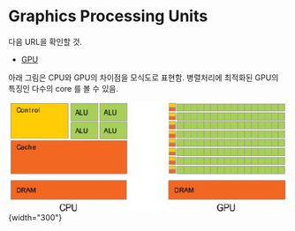# Graphics Processing Units

다음 URL을 확인할 것.

* [GPU](https://dsaint31.tistory.com/entry/CE-GPU-Graphics-Processing-Unit)

아래 그림은 CPU와 GPU의 차이점을 모식도로 표현함.
병렬처리에 최적화된 GPU의 특징인 다수의 core 를 볼 수 있음.

![](./img/CPU-vs-GPU-Architecture_W640.jpg){width="300"}
